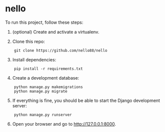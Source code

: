 # nello
To run this project, follow these steps:

1.  (optional) Create and activate a virtualenv.

2.  Clone this repo:
```
    git clone https://github.com/nello88/nello                    
```
3.  Install dependencies:
```
    pip install -r requirements.txt
```
4.  Create a development database:
```
    python manage.py makemigrations
    python manage.py migrate
```
5.  If everything is fine, you should be able to start the Django development server:
```
    python manage.py runserver
```
6.  Open your browser and go to http://127.0.0.1:8000. 
